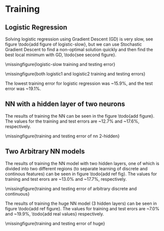 # Training #

## Logistic Regression ##

Solving logistic regression using Gradient Descent (GD) is very slow, see figure
\todo{add figure of logistic-slow}, but we can use Stochastic Gradient Descent to find a
non-optimal solution quickly and then find the best local minimum with GD,
\todo{see second figure}.

\missingfigure{logistic-slow training and testing error}

\missingfigure{both logistic1 and logistic2 training and testing errors}

<!--
   -plot 'training/logistic-slow.txt' using 'epoch':'train_classification_error' with line, 'training/logistic-slow.txt' using 'epoch':'test_classification_error' with line
   cp training/logistic{1,}.txt
   tail -n +3 training/logistic2.txt >> training/logistic.txt
   -plot 'training/logistic1.txt' using 'epoch':'train_classification_error' with line, 'training/logistic1.txt' using 'epoch':'test_classification_error' with line
   -plot 'training/logistic2.txt' using 'epoch':'train_classification_error' with line, 'training/logistic2.txt' using 'epoch':'test_classification_error' with line
   -->

The lowest training error for logistic regression was ~15.9%, and the test error was ~19.1%.

## NN with a hidden layer of two neurons ##

The results of training the NN can be seen in the figure \todo{add figure}. The values for
the training and test errors are ~12.7% and ~17.6%, respectively.

\missingfigure{training and testing error of nn 2-hidden}

<!--plot 'training/hidden-2.txt' using 'train_classification_error' with line, 'training/hidden-2.txt' using 'test_classification_error' with line-->

## Two Arbitrary NN models ##

The results of training the NN model with two hidden layers, one of which is divided into
two different regions (to separate learning of discrete and continous features) can be
seen in figure \todo{add ref fig}. The values for training and test erors are ~13.0%
and ~17.7%, respectively.

\missingfigure{training and testing error of arbitrary discrete and continuous}
<!--plot 'training/separated_discrete_continuous.txt' using 'train_classification_error' with line, 'training/separated_discrete_continuous.txt' using 'test_classification_error' with line-->

The results of training the huge NN model (3 hidden layers) can be seen in figure
\todo{add ref figure}. The values for training and test erors are ~7.0% and ~19.9%,
\todo{add real values} respectively.

\missingfigure{training and testing error of huge}
<!--plot 'training/huge.txt' using 'train_classification_error' with line, 'training/huge.txt' using 'test_classification_error' with line-->

<!-- vim:set filetype=markdown.pandoc : -->

